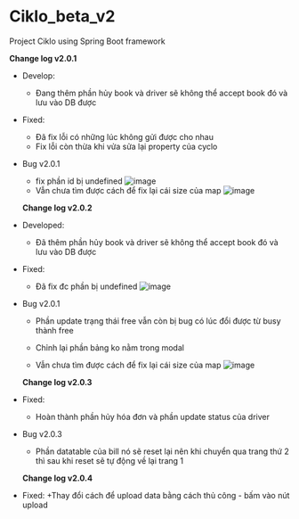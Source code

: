 # Ciklo_beta_v2
Project Ciklo using Spring Boot framework

**Change log v2.0.1**
- Develop:
  + Đang thêm phần hủy book và driver sẽ không thể accept book đó và lưu vào DB được
- Fixed:
  + Đã fix lỗi có những lúc không gửi được cho nhau
  + Fix lỗi còn thừa khi vửa sửa lại property của cyclo
- Bug v2.0.1
  + fix phần id bị undefined 
  ![image](https://user-images.githubusercontent.com/83583888/224651683-766da82e-df3f-44df-8f73-ba968e0bbb8b.png)
  + Vẫn chưa tìm được cách để fix lại cái size của map
  ![image](https://user-images.githubusercontent.com/83583888/224653084-f2750770-2c9c-414a-9eea-33a3e0bd4ce4.png)
  
  **Change log v2.0.2**
- Developed:
  + Đã thêm phần hủy book và driver sẽ không thể accept book đó và lưu vào DB được
- Fixed:
  + Đã fix đc phần bị undefined
  ![image](https://user-images.githubusercontent.com/83583888/224651683-766da82e-df3f-44df-8f73-ba968e0bbb8b.png)
- Bug v2.0.1
  + Phần update trạng thái free vẫn còn bị bug có lúc đổi được từ busy thành free
  + Chỉnh lại phần bảng ko nằm trong modal
  
  + Vẫn chưa tìm được cách để fix lại cái size của map
  ![image](https://user-images.githubusercontent.com/83583888/224653084-f2750770-2c9c-414a-9eea-33a3e0bd4ce4.png)

  **Change log v2.0.3**
- Fixed:
  + Hoàn thành phần hủy hóa đơn và phần update status của driver
- Bug v2.0.3
  + Phần datatable của bill nó sẽ reset lại nên khi chuyển qua trang thứ 2 thì sau khi reset sẽ tự động về lại trang 1
  
  **Change log v2.0.4**
- Fixed:
  +Thay đổi cách để upload data bằng cách thủ công - bấm vào nút upload
